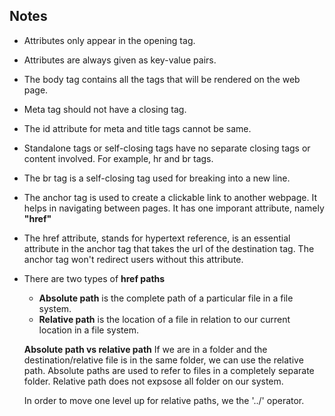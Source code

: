 ## **Notes**

- Attributes only appear in the opening tag.
- Attributes are always given as key-value pairs.
- The body tag contains all the tags that will be rendered on the web page.
- Meta tag should not have a closing tag.
- The id attribute for meta and title tags cannot be same.
- Standalone tags or self-closing tags have no separate closing tags or content involved. For example, hr and br tags.
- The br tag is a self-closing tag used for breaking into a new line.
- The anchor tag is used to create a clickable link to another webpage. It helps in navigating between pages. It has one imporant attribute, namely **"href"**
- The href attribute, stands for hypertext reference, is an essential attribute in the anchor tag that takes the url of the destination tag. The anchor tag won't redirect users without this attribute.
- There are two types of **href paths**
    - **Absolute path** is the complete path of a particular file in a file system.
    - **Relative path** is the location of a file in relation to our current location in a file system.

     **Absolute path vs relative path**
     If we are in a folder and the destination/relative file is in the same folder, we can use the relative path. Absolute paths are used to refer to files in a completely separate folder. Relative path does not expsose all folder on our system.

     In order to move one level up for relative paths, we the '../' operator.